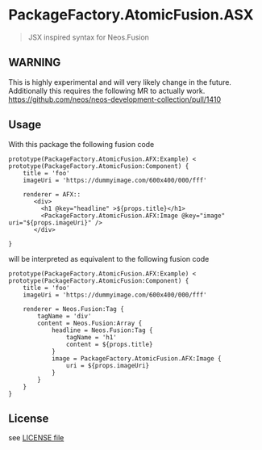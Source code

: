 # PackageFactory.AtomicFusion.ASX

> JSX inspired syntax for Neos.Fusion

## WARNING

This is highly experimental and will very likely change in the future. 
Additionally this requires the following MR to actually work. 
https://github.com/neos/neos-development-collection/pull/1410

## Usage

With this package the following fusion code

```
prototype(PackageFactory.AtomicFusion.AFX:Example) < prototype(PackageFactory.AtomicFusion:Component) {
    title = 'foo'
    imageUri = 'https://dummyimage.com/600x400/000/fff'
    
    renderer = AFX::
       <div>
         <h1 @key="headline" >${props.title}</h1>
         <PackageFactory.AtomicFusion.AFX:Image @key="image" uri="${props.imageUri}" />
       </div>

}
```

will be interpreted as equivalent to the following fusion code

```
prototype(PackageFactory.AtomicFusion.AFX:Example) < prototype(PackageFactory.AtomicFusion:Component) {
    title = 'foo'
    imageUri = 'https://dummyimage.com/600x400/000/fff'
    
    renderer = Neos.Fusion:Tag {
        tagName = 'div'
        content = Neos.Fusion:Array {
            headline = Neos.Fusion:Tag {
                tagName = 'h1'
                content = ${props.title}
            }
            image = PackageFactory.AtomicFusion.AFX:Image {
                uri = ${props.imageUri}
            }
        }
    }
}
```

## License

see [LICENSE file](LICENSE)
